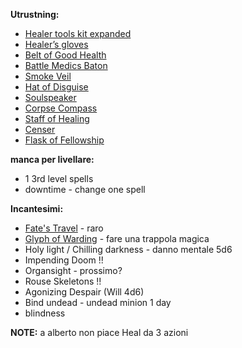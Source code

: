 
**Utrustning:**
- [Healer tools kit expanded](https://2e.aonprd.com/Equipment.aspx?ID=25)
- [Healer’s gloves](https://2e.aonprd.com/Equipment.aspx?ID=444)
- [Belt of Good Health](https://2e.aonprd.com/Equipment.aspx?ID=913)
- [Battle Medics Baton](https://2e.aonprd.com/Equipment.aspx?ID=2187)
- [Smoke Veil](https://2e.aonprd.com/Equipment.aspx?ID=2609)
- [Hat of Disguise](https://2e.aonprd.com/Equipment.aspx?ID=442)
- [Soulspeaker](https://2e.aonprd.com/Equipment.aspx?ID=1736)
- [Corpse Compass](https://2e.aonprd.com/Equipment.aspx?ID=1605)
- [Staff of Healing](https://2e.aonprd.com/Equipment.aspx?ID=357)
- [Censer](https://2e.aonprd.com/Equipment.aspx?ID=2601)
- [Flask of Fellowship](https://2e.aonprd.com/Equipment.aspx?ID=1056)

**manca per livellare:**
* 1 3rd level spells 
* downtime - change one spell

**Incantesimi:**
* [Fate's Travel](https://2e.aonprd.com/Spells.aspx?ID=1427) - raro
* [Glyph of Warding](https://2e.aonprd.com/Spells.aspx?ID=138) - fare una trappola magica
* Holy light / Chilling darkness - danno mentale 5d6
* Impending Doom  !!
* Organsight - prossimo?
* Rouse Skeletons !!
* Agonizing Despair (Will 4d6)
* Bind undead - undead minion 1 day
* blindness


__NOTE:__ a alberto non piace Heal da 3 azioni